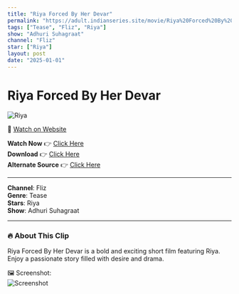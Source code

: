 ```yaml
---
title: "Riya Forced By Her Devar"
permalink: "https://adult.indianseries.site/movie/Riya%20Forced%20By%20Her%20Devar"
tags: ["Tease", "Fliz", "Riya"]
show: "Adhuri Suhagraat"
channel: "Fliz"
star: ["Riya"]
layout: post
date: "2025-01-01"
---
```


# Riya Forced By Her Devar

![Riya](https://shorts.desisins.com/wp-content/uploads/2024/07/Riya-Forced-DesiSins.com_.jpg)

🔗 [Watch on Website](https://adult.indianseries.site/movie/Riya%20Forced%20By%20Her%20Devar)

**Watch Now** 👉 [Click Here](https://adult.indianseries.site/movie/Riya%20Forced%20By%20Her%20Devar)  
**Download** 👉 [Click Here](https://adult.indianseries.site/movie/Riya%20Forced%20By%20Her%20Devar)  
**Alternate Source** 👉 [Click Here](https://adult.indianseries.site/movie/Riya%20Forced%20By%20Her%20Devar)

---

**Channel**: Fliz  
**Genre**: Tease  
**Stars**: Riya  
**Show**: Adhuri Suhagraat

---

### 🔥 About This Clip

Riya Forced By Her Devar is a bold and exciting short film featuring Riya. Enjoy a passionate story filled with desire and drama.
 
🖼️ Screenshot:  
![Screenshot](https://shorts.desisins.com/wp-content/uploads/2024/07/Riya-Forced-DesiSins.com_.jpg)
